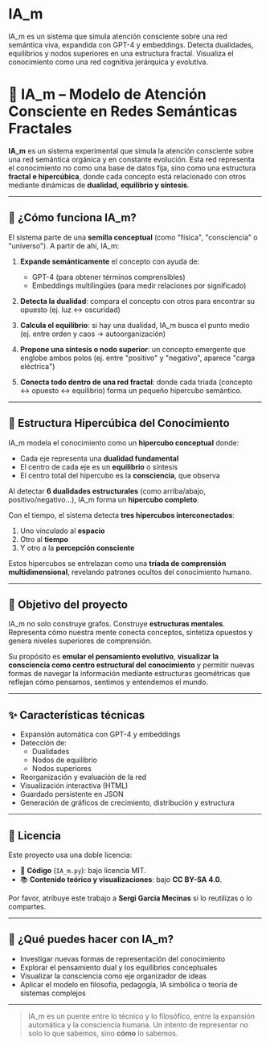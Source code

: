 # IA_m
IA_m es un sistema que simula atención consciente sobre una red semántica viva, expandida con GPT-4 y embeddings. Detecta dualidades, equilibrios y nodos superiores en una estructura fractal. Visualiza el conocimiento como una red cognitiva jerárquica y evolutiva.


# 🧠 IA_m – Modelo de Atención Consciente en Redes Semánticas Fractales

**IA_m** es un sistema experimental que simula la atención consciente sobre una red semántica orgánica y en constante evolución. Esta red representa el conocimiento no como una base de datos fija, sino como una estructura **fractal e hipercúbica**, donde cada concepto está relacionado con otros mediante dinámicas de **dualidad, equilibrio y síntesis**.

---

## 🌱 ¿Cómo funciona IA_m?

El sistema parte de una **semilla conceptual** (como "física", "consciencia" o "universo"). A partir de ahí, IA_m:

1. **Expande semánticamente** el concepto con ayuda de:
   - GPT-4 (para obtener términos comprensibles)
   - Embeddings multilingües (para medir relaciones por significado)

2. **Detecta la dualidad**: compara el concepto con otros para encontrar su opuesto (ej. luz ↔ oscuridad)

3. **Calcula el equilibrio**: si hay una dualidad, IA_m busca el punto medio (ej. entre orden y caos → autoorganización)

4. **Propone una síntesis o nodo superior**: un concepto emergente que englobe ambos polos (ej. entre "positivo" y "negativo", aparece "carga eléctrica")

5. **Conecta todo dentro de una red fractal**: donde cada triada (concepto ↔ opuesto ↔ equilibrio) forma un pequeño hipercubo semántico.

---

## 🧊 Estructura Hipercúbica del Conocimiento

IA_m modela el conocimiento como un **hipercubo conceptual** donde:

- Cada eje representa una **dualidad fundamental**
- El centro de cada eje es un **equilibrio** o síntesis
- El centro total del hipercubo es la **consciencia**, que observa

Al detectar **6 dualidades estructurales** (como arriba/abajo, positivo/negativo…), IA_m forma un **hipercubo completo**.

Con el tiempo, el sistema detecta **tres hipercubos interconectados**:

1. Uno vinculado al **espacio**
2. Otro al **tiempo**
3. Y otro a la **percepción consciente**

Estos hipercubos se entrelazan como una **tríada de comprensión multidimensional**, revelando patrones ocultos del conocimiento humano.

---

## 🧠 Objetivo del proyecto

IA_m no solo construye grafos. Construye **estructuras mentales**. Representa cómo nuestra mente conecta conceptos, sintetiza opuestos y genera niveles superiores de comprensión.

Su propósito es **emular el pensamiento evolutivo**, **visualizar la consciencia como centro estructural del conocimiento** y permitir nuevas formas de navegar la información mediante estructuras geométricas que reflejan cómo pensamos, sentimos y entendemos el mundo.

---

## ✨ Características técnicas

- Expansión automática con GPT-4 y embeddings
- Detección de:
  - Dualidades
  - Nodos de equilibrio
  - Nodos superiores
- Reorganización y evaluación de la red
- Visualización interactiva (HTML)
- Guardado persistente en JSON
- Generación de gráficos de crecimiento, distribución y estructura

---

## 📜 Licencia

Este proyecto usa una doble licencia:

- 🧠 **Código** (`IA_m.py`): bajo licencia MIT.
- 📚 **Contenido teórico y visualizaciones**: bajo **CC BY-SA 4.0**.

Por favor, atribuye este trabajo a **Sergi Garcia Mecinas** si lo reutilizas o lo compartes.

---

## 🌌 ¿Qué puedes hacer con IA_m?

- Investigar nuevas formas de representación del conocimiento
- Explorar el pensamiento dual y los equilibrios conceptuales
- Visualizar la consciencia como eje organizador de ideas
- Aplicar el modelo en filosofía, pedagogía, IA simbólica o teoría de sistemas complejos

---

> IA_m es un puente entre lo técnico y lo filosófico, entre la expansión automática y la consciencia humana. Un intento de representar no solo lo que sabemos, sino **cómo** lo sabemos.

